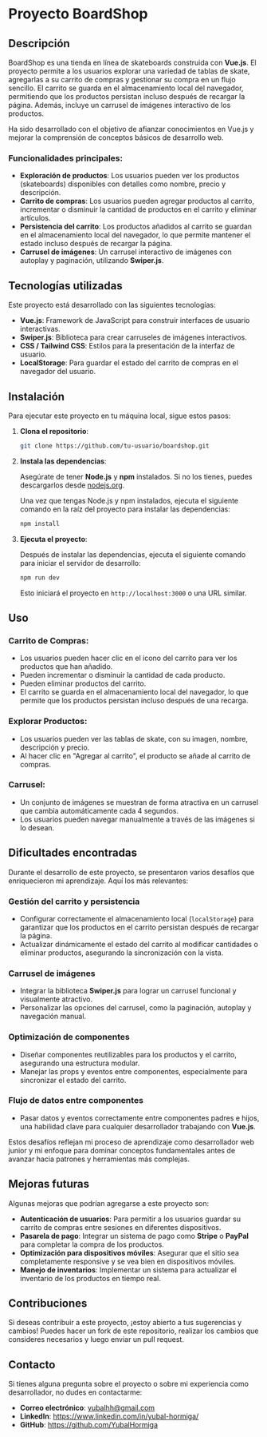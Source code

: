 # Proyecto BoardShop

## Descripción

BoardShop es una tienda en línea de skateboards construida con **Vue.js**. El proyecto permite a los usuarios explorar una variedad de tablas de skate, agregarlas a su carrito de compras y gestionar su compra en un flujo sencillo. El carrito se guarda en el almacenamiento local del navegador, permitiendo que los productos persistan incluso después de recargar la página. Además, incluye un carrusel de imágenes interactivo de los productos.

Ha sido desarrollado con el objetivo de afianzar conocimientos en Vue.js y mejorar la comprensión de conceptos básicos de desarrollo web.

### Funcionalidades principales:

- **Exploración de productos**: Los usuarios pueden ver los productos (skateboards) disponibles con detalles como nombre, precio y descripción.
- **Carrito de compras**: Los usuarios pueden agregar productos al carrito, incrementar o disminuir la cantidad de productos en el carrito y eliminar artículos.
- **Persistencia del carrito**: Los productos añadidos al carrito se guardan en el almacenamiento local del navegador, lo que permite mantener el estado incluso después de recargar la página.
- **Carrusel de imágenes**: Un carrusel interactivo de imágenes con autoplay y paginación, utilizando **Swiper.js**.

## Tecnologías utilizadas

Este proyecto está desarrollado con las siguientes tecnologías:

- **Vue.js**: Framework de JavaScript para construir interfaces de usuario interactivas.
- **Swiper.js**: Biblioteca para crear carruseles de imágenes interactivos.
- **CSS / Tailwind CSS**: Estilos para la presentación de la interfaz de usuario.
- **LocalStorage**: Para guardar el estado del carrito de compras en el navegador del usuario.

## Instalación

Para ejecutar este proyecto en tu máquina local, sigue estos pasos:

1. **Clona el repositorio**:

   ```bash
   git clone https://github.com/tu-usuario/boardshop.git
   ```

2. **Instala las dependencias**:

   Asegúrate de tener **Node.js** y **npm** instalados. Si no los tienes, puedes descargarlos desde [nodejs.org](https://nodejs.org/).

   Una vez que tengas Node.js y npm instalados, ejecuta el siguiente comando en la raíz del proyecto para instalar las dependencias:

   ```bash
   npm install
   ```

3. **Ejecuta el proyecto**:

   Después de instalar las dependencias, ejecuta el siguiente comando para iniciar el servidor de desarrollo:

   ```bash
   npm run dev
   ```

   Esto iniciará el proyecto en `http://localhost:3000` o una URL similar.

## Uso

### **Carrito de Compras**:

- Los usuarios pueden hacer clic en el icono del carrito para ver los productos que han añadido.
- Pueden incrementar o disminuir la cantidad de cada producto.
- Pueden eliminar productos del carrito.
- El carrito se guarda en el almacenamiento local del navegador, lo que permite que los productos persistan incluso después de una recarga.

### **Explorar Productos**:

- Los usuarios pueden ver las tablas de skate, con su imagen, nombre, descripción y precio.
- Al hacer clic en "Agregar al carrito", el producto se añade al carrito de compras.

### **Carrusel**:

- Un conjunto de imágenes se muestran de forma atractiva en un carrusel que cambia automáticamente cada 4 segundos.
- Los usuarios pueden navegar manualmente a través de las imágenes si lo desean.

## **Dificultades encontradas**

Durante el desarrollo de este proyecto, se presentaron varios desafíos que enriquecieron mi aprendizaje. Aquí los más relevantes:

### **Gestión del carrito y persistencia**

- Configurar correctamente el almacenamiento local (`localStorage`) para garantizar que los productos en el carrito persistan después de recargar la página.
- Actualizar dinámicamente el estado del carrito al modificar cantidades o eliminar productos, asegurando la sincronización con la vista.

### **Carrusel de imágenes**

- Integrar la biblioteca **Swiper.js** para lograr un carrusel funcional y visualmente atractivo.
- Personalizar las opciones del carrusel, como la paginación, autoplay y navegación manual.

### **Optimización de componentes**

- Diseñar componentes reutilizables para los productos y el carrito, asegurando una estructura modular.
- Manejar las props y eventos entre componentes, especialmente para sincronizar el estado del carrito.

### **Flujo de datos entre componentes**

- Pasar datos y eventos correctamente entre componentes padres e hijos, una habilidad clave para cualquier desarrollador trabajando con **Vue.js**.

Estos desafíos reflejan mi proceso de aprendizaje como desarrollador web junior y mi enfoque para dominar conceptos fundamentales antes de avanzar hacia patrones y herramientas más complejas.

## Mejoras futuras

Algunas mejoras que podrían agregarse a este proyecto son:

- **Autenticación de usuarios**: Para permitir a los usuarios guardar su carrito de compras entre sesiones en diferentes dispositivos.
- **Pasarela de pago**: Integrar un sistema de pago como **Stripe** o **PayPal** para completar la compra de los productos.
- **Optimización para dispositivos móviles**: Asegurar que el sitio sea completamente responsive y se vea bien en dispositivos móviles.
- **Manejo de inventarios**: Implementar un sistema para actualizar el inventario de los productos en tiempo real.

## Contribuciones

Si deseas contribuir a este proyecto, ¡estoy abierto a tus sugerencias y cambios! Puedes hacer un fork de este repositorio, realizar los cambios que consideres necesarios y luego enviar un pull request.

## Contacto

Si tienes alguna pregunta sobre el proyecto o sobre mi experiencia como desarrollador, no dudes en contactarme:

- **Correo electrónico**: yubalhh@gmail.com
- **LinkedIn**: https://www.linkedin.com/in/yubal-hormiga/
- **GitHub**: https://github.com/YubalHormiga
